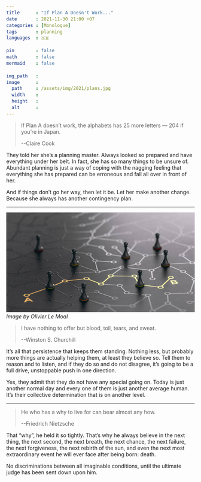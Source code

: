 ```yaml
---
title      : "If Plan A Doesn't Work..."
date       : 2021-11-30 21:00 +07
categories : [Monologue]
tags       : planning
languages  : 🇬🇧

pin        : false
math       : false
mermaid    : false

img_path   : 
image      :
  path     : /assets/img/2021/plans.jpg
  width    : 
  height   : 
  alt      : 
---
```



> If Plan A doesn’t work, the alphabets has 25 more letters — 204 if you’re in Japan.
> 
> --Claire Cook


They told her she’s a planning master. Always looked so prepared and have everything under her belt. In fact, she has so many things to be unsure of. Abundant planning is just a way of coping with the nagging feeling that everything she has prepared can be erroneous and fall all over in front of her.

And if things don’t go her way, then let it be. Let her make another change. Because she always has another contingency plan.

---

![plans](/assets/img/2021/plans.jpg)
_Image by Olivier Le Moal_

> I have nothing to offer but blood, toil, tears, and sweat.
> 
> --Winston S. Churchill


It’s all that persistence that keeps them standing. Nothing less, but probably more things are actually helping them, at least they believe so. Tell them to reason and to listen, and if they do so and do not disagree, it’s going to be a full drive, unstoppable push in one direction.

Yes, they admit that they do not have any special going on. Today is just another normal day and every one of them is just another average human. It’s their collective determination that is on another level.

---

> He who has a why to live for can bear almost any how.
> 
> --Friedrich Nietzsche


That “why”, he held it so tightly. That’s why he always believe in the next thing, the next second, the next breath, the next chance, the next failure, the next forgiveness, the next rebirth of the sun, and even the next most extraordinary event he will ever face after being born: death.

No discriminations between all imaginable conditions, until the ultimate judge has been sent down upon him.